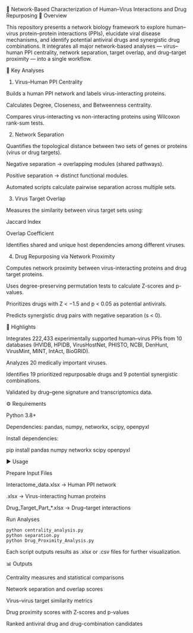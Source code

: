 🧬 Network-Based Characterization of Human–Virus Interactions and Drug Repurposing
📖 Overview

This repository presents a network biology framework to explore human–virus protein–protein interactions (PPIs), elucidate viral disease mechanisms, and identify potential antiviral drugs and synergistic drug combinations.
It integrates all major network-based analyses — virus–human PPI centrality, network separation, target overlap, and drug–target proximity — into a single workflow.

🧩 Key Analyses
1. Virus–Human PPI Centrality

Builds a human PPI network and labels virus-interacting proteins.

Calculates Degree, Closeness, and Betweenness centrality.

Compares virus-interacting vs non-interacting proteins using Wilcoxon rank-sum tests.

2. Network Separation

Quantifies the topological distance between two sets of genes or proteins (virus or drug targets).

Negative separation → overlapping modules (shared pathways).

Positive separation → distinct functional modules.

Automated scripts calculate pairwise separation across multiple sets.

3. Virus Target Overlap

Measures the similarity between virus target sets using:

Jaccard Index

Overlap Coefficient

Identifies shared and unique host dependencies among different viruses.

4. Drug Repurposing via Network Proximity

Computes network proximity between virus-interacting proteins and drug target proteins.

Uses degree-preserving permutation tests to calculate Z-scores and p-values.

Prioritizes drugs with Z < −1.5 and p < 0.05 as potential antivirals.

Predicts synergistic drug pairs with negative separation (s < 0).

🧪 Highlights

Integrates 222,433 experimentally supported human–virus PPIs from 10 databases (HVIDB, HPIDB, VirusHostNet, PHISTO, NCBI, DenHunt, VirusMint, MINT, IntAct, BioGRID).

Analyzes 20 medically important viruses.

Identifies 19 prioritized repurposable drugs and 9 potential synergistic combinations.

Validated by drug–gene signature and transcriptomics data.

⚙️ Requirements

Python 3.8+

Dependencies: pandas, numpy, networkx, scipy, openpyxl

Install dependencies:

pip install pandas numpy networkx scipy openpyxl

▶️ Usage

Prepare Input Files

Interactome_data.xlsx → Human PPI network

<VIRUS>.xlsx → Virus-interacting human proteins

Drug_Target_Part_*.xlsx → Drug–target interactions

Run Analyses

```
python centrality_analysis.py
python separation.py
python Drug_Proximity_Analysis.py
```


Each script outputs results as .xlsx or .csv files for further visualization.

📊 Outputs

Centrality measures and statistical comparisons

Network separation and overlap scores

Virus–virus target similarity metrics

Drug proximity scores with Z-scores and p-values

Ranked antiviral drug and drug-combination candidates
